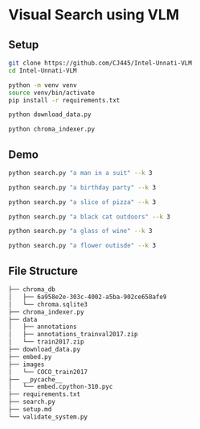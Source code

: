 # Visual Search using VLM

## Setup

```bash
git clone https://github.com/CJ445/Intel-Unnati-VLM
cd Intel-Unnati-VLM
```

```bash
python -m venv venv
source venv/bin/activate
pip install -r requirements.txt
```

```bash
python download_data.py
```

```bash
python chroma_indexer.py
```

## Demo

```bash
python search.py "a man in a suit" --k 3
```
```bash
python search.py "a birthday party" --k 3
```
```bash
python search.py "a slice of pizza" --k 3
```
```bash
python search.py "a black cat outdoors" --k 3
```
```bash
python search.py "a glass of wine" --k 3
```
```bash
python search.py "a flower outisde" --k 3
```

## File Structure

```bash
├── chroma_db
│   ├── 6a958e2e-303c-4002-a5ba-902ce658afe9
│   └── chroma.sqlite3
├── chroma_indexer.py
├── data
│   ├── annotations
│   ├── annotations_trainval2017.zip
│   └── train2017.zip
├── download_data.py
├── embed.py
├── images
│   └── COCO_train2017
├── __pycache__
│   └── embed.cpython-310.pyc
├── requirements.txt
├── search.py
├── setup.md
└── validate_system.py
```
